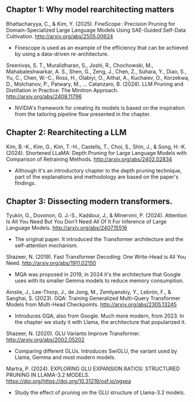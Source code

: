 ## Chapter 1: Why model rearchitecting matters

Bhattacharyya, C., & Kim, Y. (2025). FineScope : Precision Pruning for Domain-Specialized Large Language Models Using SAE-Guided Self-Data Cultivation. http://arxiv.org/abs/2505.00624
* Finescope is used as an example of the efficiency that can be achieved by using a data-driven re-architecture.

Sreenivas, S. T., Muralidharan, S., Joshi, R., Chochowski, M., Mahabaleshwarkar, A. S., Shen, G., Zeng, J., Chen, Z., Suhara, Y., Diao, S., Yu, C., Chen, W.-C., Ross, H., Olabiyi, O., Aithal, A., Kuchaiev, O., Korzekwa, D., Molchanov, P., Patwary, M., … Catanzaro, B. (2024). LLM Pruning and Distillation in Practice: The Minitron Approach. http://arxiv.org/abs/2408.11796
* NVIDIA's framework for creating its models is based on the inspiration from the tailoring pipeline flow presented in the chapter.

## Chapter 2: Rearchitecting a LLM
Kim, B.-K., Kim, G., Kim, T.-H., Castells, T., Choi, S., Shin, J., & Song, H.-K. (2024). Shortened LLaMA: Depth Pruning for Large Language Models with Comparison of Retraining Methods. http://arxiv.org/abs/2402.02834
* Although it's an introductory chapter to the depth pruning technique, part of the explanations and methodology are based on the paper's findings.

## Chapter 3: Dissecting modern transformers. 
Tyukin, G., Dovonon, G. J.-S., Kaddour, J., & Minervini, P. (2024). Attention Is All You Need But You Don’t Need All Of It For Inference of Large Language Models. http://arxiv.org/abs/2407.15516
* The original paper. It introduced the Transformer architecture and the self-attention mechanism.

Shazeer, N. (2019). Fast Transformer Decoding: One Write-Head is All You Need. http://arxiv.org/abs/1911.02150
* MQA was proposed in 2019, in 2024 it's the architecture that Google uses with its smaller Gemma models to reduce memory consumption.

Ainslie, J., Lee-Thorp, J., de Jong, M., Zemlyanskiy, Y., Lebrón, F., & Sanghai, S. (2023). GQA: Training Generalized Multi-Query Transformer Models from Multi-Head Checkpoints. http://arxiv.org/abs/2305.13245
* Introduces GQA, also from Google. Much more modern, from 2023. In the chapter we study it with Llama, the architecture that popularized it. 

Shazeer, N. (2020). GLU Variants Improve Transformer. http://arxiv.org/abs/2002.05202
* Comparing different GLUs. Introduces SwiGLU, the variant used by Llama, Gemma and most modern models.

Martra, P. (2024). EXPLORING GLU EXPANSION RATIOS: STRUCTURED PRUNING IN LLAMA-3.2 MODELS. https://doi.org/https://doi.org/10.31219/osf.io/qgxea
* Study the effect of pruning on the GLU structure of Llama-3.2 models.
